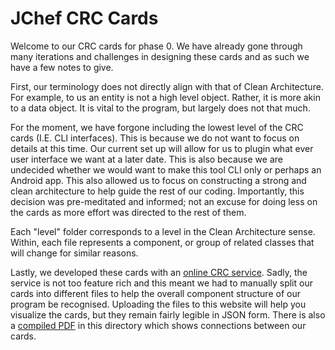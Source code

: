 # JChef CRC Cards

Welcome to our CRC cards for phase 0.
We have already gone through many iterations and challenges in designing these cards and as such we have a few notes to give.

First, our terminology does not directly align with that of Clean Architecture.
For example, to us an entity is not a high level object.
Rather, it is more akin to a data object.
It is vital to the program, but largely does not that much.

For the moment, we have forgone including the lowest level of the CRC cards (I.E. CLI interfaces).
This is because we do not want to focus on details at this time.
Our current set up will allow for us to plugin what ever user interface we want at a later date.
This is also because we are undecided whether we would want to make this tool CLI only or perhaps an Android app.
This also allowed us to focus on constructing a strong and clean architecture to help guide the rest of our coding.
Importantly, this decision was pre-meditated and informed; not an excuse for doing less on the cards as more effort was directed to the rest of them.

Each "level" folder corresponds to a level in the Clean Architecture sense.
Within, each file represents a component, or group of related classes that will change for similar reasons.

Lastly, we developed these cards with an [online CRC service](https://echeung.me/crcmaker/).
Sadly, the service is not too feature rich and this meant we had to manually split our cards into different files to help the overall component structure of our program be recognised.
Uploading the files to this website will help you visualize the cards, but they remain fairly legible in JSON form.
There is also a [compiled PDF](CRC%20Cards%20JChef.pdf) in this directory which shows connections between our cards.
